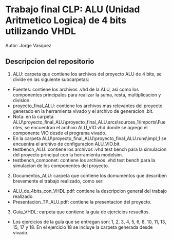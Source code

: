 # Trabajo final CLP: ALU (Unidad Aritmetico Logica) de 4 bits utilizando VHDL

Autor: Jorge Vasquez

## Descripcion del repositorio

1. ALU: carpeta que contiene los archivos del proyecto ALU de 4 bits, se divide en las siguiente subcarpetas:
- Fuentes: contiene los archivos .vhd de la ALU, asi como los componentes principales para realizar la suma, resta, multiplicacion y division.
- proyecto_final_ALU: contiene los archivos mas relevantes del proyecto generado en la herramienta vivado y el archivo de generacion .bit.
- Nota: en la carpeta ALU\proyecto_final_ALU\proyecto_final_ALU.srcs\sources_1\imports\Fuentes, se encuentran el archivo ALU_VIO.vhd donde se agrego el componente VIO desde el programa vivado.
- En la carpeta ALU\proyecto_final_ALU\proyecto_final_ALU.runs\impl_1 se encuentra el archivo de configuracion ALU_VIO.bit.
- testbench_ALU: contiene los archivos .vhd test bench para la simulacion del proyecto principal con la herramienta modelsim.
- testbench_componet: contiene los archivos .vhd test bench para la simulacion de los componentes del proyecto.

2. Documentos_ALU: carpeta que contiene los domumentos que describen brevemente el trabajo realizado, como ser:
- ALU_de_4bits_con_VHDL.pdf: contiene la descripcion general del trabajo realizado.
- Presentacion_TP_ALU.pdf: contiene la presentacion del proyecto.

3. Guia_VHDL: carpeta que contiene la guia de ejercicios resueltos. 
- Los ejercicios de la guía que se entregan son: 1, 2, 3, 4, 5, 6, 8, 10, 11, 13, 15, 17 y 18. En el ejercicio 18 se incluye la carpeta generada desde vivado. 

